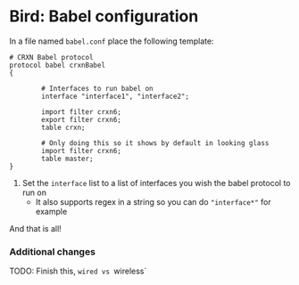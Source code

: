 Bird: Babel configuration
=========================

In a file named `babel.conf` place the following template:

```
# CRXN Babel protocol
protocol babel crxnBabel
{

        # Interfaces to run babel on
        interface "interface1", "interface2";

        import filter crxn6;
        export filter crxn6;
        table crxn;

		# Only doing this so it shows by default in looking glass
        import filter crxn6;
        table master; 
}
```

1. Set the `interface` list to a list of interfaces you wish the babel
protocol to run on
	* It also supports regex in a string so you can do `"interface*"` for example

And that is all!

### Additional changes

TODO: Finish this, `wired vs `wireless`

